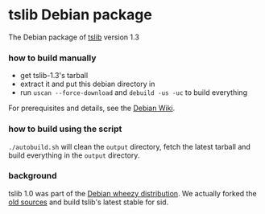 # tslib Debian package

The Debian package of [tslib](https://github.com/kergoth/tslib) version 1.3

### how to build manually
- get tslib-1.3's tarball
- extract it and put this debian directory in
- run `uscan --force-download` and `debuild -us -uc` to build everything

For prerequisites and details, see the [Debian Wiki](https://wiki.debian.org/Packaging/Intro).

### how to build using the script
`./autobuild.sh` will clean the `output` directory, fetch the latest tarball and build everything in the `output` directory.

### background

tslib 1.0 was part of the [Debian wheezy distribution](https://packages.debian.org/source/wheezy/tslib). We actually forked the [old sources](https://anonscm.debian.org/viewvc/pkg-gpe/trunk/tslib/) and build tslib's latest stable for sid.
